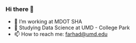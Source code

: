 ### Hi there 👋
- 🔭 I’m working at MDOT SHA
- 🌱 Studying Data Science at UMD - College Park
- 📫 How to reach me: farhad@umd.edu

